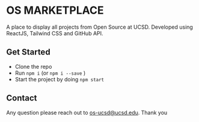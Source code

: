 # OS MARKETPLACE
A place to display all projects from Open Source at UCSD. Developed using ReactJS, Tailwind CSS and GitHub API.

## Get Started
- Clone the repo 
- Run ``` npm i ``` (or ``` npm i --save ``` )
- Start the project by doing ``` npm start ```

## Contact
Any question please reach out to os-ucsd@ucsd.edu. Thank you